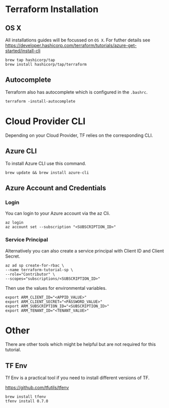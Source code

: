 # Terraform Installation

## OS X

All installations guides will be focussed on `OS X`. For futher details see https://developer.hashicorp.com/terraform/tutorials/azure-get-started/install-cli

```
brew tap hashicorp/tap
brew install hashicorp/tap/terraform
```


## Autocomplete

Terraform also has autocomplete which is configured in the `.bashrc`.
```
terraform -install-autocomplete
```

# Cloud Provider CLI

Depending on your Cloud Provider, TF relies on the corresponding CLI.

## Azure CLI

To install Azure CLI use this command.
```
brew update && brew install azure-cli
```

## Azure Account and Credentials

### Login

You can login to your Azure account via the az Cli.

```
az login
az account set --subscription "<SUBSCRIPTION_ID>"
```

### Service Principal

Alternatively you can also create a service principal with Client ID and Client Secret.

```
az ad sp create-for-rbac \
--name terraform-tutorial-sp \
--role="Contributor" \
--scopes="subscriptions/<SUBSCRIPTION_ID>"
```

Then use the values for environmental variables.

```
export ARM_CLIENT_ID="<APPID_VALUE>"
export ARM_CLIENT_SECRET="<PASSWORD_VALUE>"
export ARM_SUBSCRIPTION_ID="<SUBSCRIPTION_ID>"
export ARM_TENANT_ID="<TENANT_VALUE>"
``` 

# Other
There are other tools which might be helpful but are not required for this tutorial.

## TF Env

Tf Env is a practical tool if you need to install different versions of TF.

https://github.com/tfutils/tfenv


```
brew install tfenv
tfenv install 0.7.0
```